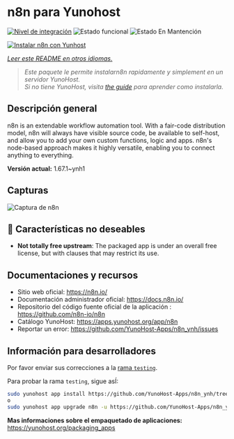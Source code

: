 <!--
Este archivo README esta generado automaticamente<https://github.com/YunoHost/apps/tree/master/tools/readme_generator>
No se debe editar a mano.
-->

# n8n para Yunohost

[![Nivel de integración](https://dash.yunohost.org/integration/n8n.svg)](https://ci-apps.yunohost.org/ci/apps/n8n/) ![Estado funcional](https://ci-apps.yunohost.org/ci/badges/n8n.status.svg) ![Estado En Mantención](https://ci-apps.yunohost.org/ci/badges/n8n.maintain.svg)

[![Instalar n8n con Yunhost](https://install-app.yunohost.org/install-with-yunohost.svg)](https://install-app.yunohost.org/?app=n8n)

*[Leer este README en otros idiomas.](./ALL_README.md)*

> *Este paquete le permite instalarn8n rapidamente y simplement en un servidor YunoHost.*  
> *Si no tiene YunoHost, visita [the guide](https://yunohost.org/install) para aprender como instalarla.*

## Descripción general

n8n is an extendable workflow automation tool. With a fair-code distribution model, n8n will always have visible source code, be available to self-host, and allow you to add your own custom functions, logic and apps. n8n's node-based approach makes it highly versatile, enabling you to connect anything to everything.

**Versión actual:** 1.67.1~ynh1

## Capturas

![Captura de n8n](./doc/screenshots/n8n-screenshot.png)

## :red_circle: Características no deseables

- **Not totally free upstream**: The packaged app is under an overall free license, but with clauses that may restrict its use.

## Documentaciones y recursos

- Sitio web oficial: <https://n8n.io/>
- Documentación administrador oficial: <https://docs.n8n.io/>
- Repositorio del código fuente oficial de la aplicación : <https://github.com/n8n-io/n8n>
- Catálogo YunoHost: <https://apps.yunohost.org/app/n8n>
- Reportar un error: <https://github.com/YunoHost-Apps/n8n_ynh/issues>

## Información para desarrolladores

Por favor enviar sus correcciones a la [rama `testing`](https://github.com/YunoHost-Apps/n8n_ynh/tree/testing).

Para probar la rama `testing`, sigue asÍ:

```bash
sudo yunohost app install https://github.com/YunoHost-Apps/n8n_ynh/tree/testing --debug
o
sudo yunohost app upgrade n8n -u https://github.com/YunoHost-Apps/n8n_ynh/tree/testing --debug
```

**Mas informaciones sobre el empaquetado de aplicaciones:** <https://yunohost.org/packaging_apps>
